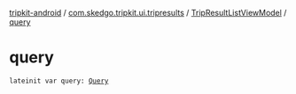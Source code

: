 [tripkit-android](../../index.md) / [com.skedgo.tripkit.ui.tripresults](../index.md) / [TripResultListViewModel](index.md) / [query](./query.md)

# query

`lateinit var query: `[`Query`](../../com.skedgo.android.common.model/-query/index.md)